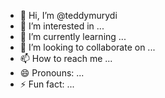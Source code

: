 - 👋 Hi, I’m @teddymurydi
- 👀 I’m interested in ...
- 🌱 I’m currently learning ...
- 💞️ I’m looking to collaborate on ...
- 📫 How to reach me ...
- 😄 Pronouns: ...
- ⚡ Fun fact: ...

<!---
teddymurydi/teddymurydi is a ✨ special ✨ repository because its `README.md` (this file) appears on your GitHub profile.
You can click the Preview link to take a look at your changes.
--->
